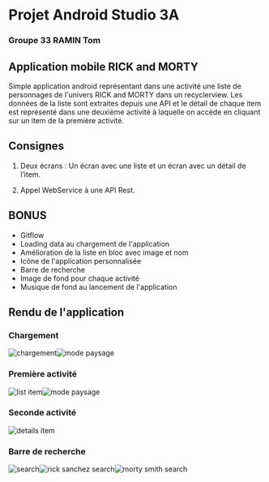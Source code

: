# Projet Android Studio 3A

### Groupe 33 RAMIN Tom

## Application mobile RICK and MORTY
Simple application android représentant dans une activité une liste de personnages de l'univers RICK and MORTY dans un recyclerview. Les données de la liste sont extraites depuis une API et le détail de chaque item est représenté dans une deuxième activité à laquelle on accède en cliquant sur un item de la première activité.

## Consignes

 1.  Deux écrans : Un écran avec une liste et un écran avec un détail de l’item.

 2.    Appel WebService à une API Rest.

## BONUS

 - Gitflow
 - Loading data au chargement de l'application
 - Amélioration de la liste en bloc avec image et nom
 - Icône de l'application personnalisée 
 - Barre de recherche 
 - Image de fond pour chaque activité
 - Musique de fond au lancement de l'application

## Rendu de l'application

### Chargement


![chargement](https://image.noelshack.com/fichiers/2019/13/5/1553875010-loading-data.jpg)![mode paysage](https://image.noelshack.com/fichiers/2019/13/5/1553875010-loading-data-land.jpg)
### Première activité

![list item](https://image.noelshack.com/fichiers/2019/13/5/1553875313-application.jpg)![mode paysage](https://image.noelshack.com/fichiers/2019/13/5/1553875313-application-land.jpg)
### Seconde activité
![details item](https://image.noelshack.com/fichiers/2019/13/5/1553875672-detail-item.jpg)
### Barre de recherche

   ![search](https://image.noelshack.com/fichiers/2019/13/5/1553875644-search-bar.jpg)![rick sanchez search](https://image.noelshack.com/fichiers/2019/13/5/1553875644-search-rick.jpg)![morty smith search](https://image.noelshack.com/fichiers/2019/13/5/1553875644-search-morty.jpg)

